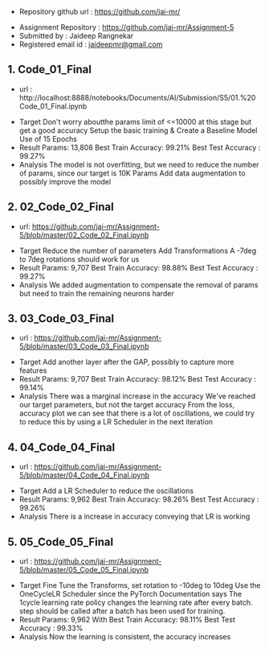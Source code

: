 * Repository github url : https://github.com/jai-mr/
- Assignment Repository : https://github.com/jai-mr/Assignment-5
- Submitted by : Jaideep Rangnekar
- Registered email id : jaideepmr@gmail.com

## 1. Code_01_Final
- url : http://localhost:8888/notebooks/Documents/AI/Submission/S5/01.%20Code_01_Final.ipynb

* Target
Don't worry aboutthe params limit of <=10000 at this stage but get a good accuracy
Setup the basic training & Create a Baseline Model
Use of 15 Epochs
* Result
Params: 13,808
Best Train Accuracy: 99.21%
Best Test Accuracy : 99.27%
* Analysis
The model is not overfitting, but we need to reduce the number of params, since our target is 10K Params
Add data augmentation to possibly improve the model


## 2. 02_Code_02_Final
- url: https://github.com/jai-mr/Assignment-5/blob/master/02_Code_02_Final.ipynb

* Target
Reduce the number of parameters
Add Transformations
A -7deg to 7deg rotations should work for us
* Result
Params: 9,707
Best Train Accuracy: 98.88%
Best Test Accuracy : 99.27%
* Analysis
We added augmentation to compensate the removal of params but need to train the remaining neurons harder

## 3. 03_Code_03_Final
- url : https://github.com/jai-mr/Assignment-5/blob/master/03_Code_03_Final.ipynb

* Target
Add another layer after the GAP, possibly to capture more features
* Result
Params: 9,707
Best Train Accuracy: 98.12%
Best Test Accuracy : 99.14%
* Analysis
There was a marginal increase in the accuracy
We've reached our target parameters, but not the target accuracy
From the loss, accuracy plot we can see that there is a lot of oscillations, we could try to reduce this by using a LR Scheduler in the next iteration

## 4. 04_Code_04_Final
- url : https://github.com/jai-mr/Assignment-5/blob/master/04_Code_04_Final.ipynb

* Target
Add a LR Scheduler to reduce the oscillations
* Result
Params: 9,962
Best Train Accuracy: 98.26%
Best Test Accuracy : 99.26%
* Analysis
There is a increase in accuracy conveying that LR is working

## 5. 05_Code_05_Final
- url : https://github.com/jai-mr/Assignment-5/blob/master/05_Code_05_Final.ipynb

* Target
Fine Tune the Transforms, set rotation to -10deg to 10deg
Use the OneCycleLR Scheduler since the PyTorch Documentation says The 1cycle learning rate policy changes the learning rate after every batch. step should be called after a batch has been used for training.
*  Result
Params: 9,962
With
Best Train Accuracy: 98.11%
Best Test Accuracy : 99.33%
* Analysis
Now the learning is consistent, the accuracy increases

